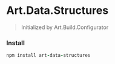 # Art.Data.Structures

> Initialized by Art.Build.Configurator

### Install

```coffeescript
npm install art-data-structures
```